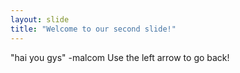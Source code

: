 ```yaml
---
layout: slide
title: "Welcome to our second slide!"
---
```

"hai you gys" -malcom
Use the left arrow to go back!
